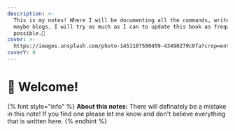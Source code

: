 ```yaml
---
description: >-
  This is my notes! Where I will be documenting all the commands, writeups, and
  maybe blogs. I will try as much as I can to update this book as frequently as
  possible.🤣
cover: >-
  https://images.unsplash.com/photo-1451187580459-43490279c0fa?crop=entropy&cs=srgb&fm=jpg&ixid=M3wxOTcwMjR8MHwxfHNlYXJjaHwzfHx1bml2ZXJzZXxlbnwwfHx8fDE2ODczNjA3NjV8MA&ixlib=rb-4.0.3&q=85
coverY: 0
---
```


# 👋 Welcome!

{% hint style="info" %}
**About this notes:** There will definately be a mistake in this note! If you find one please let me know and don't believe everything that is written here.
{% endhint %}
